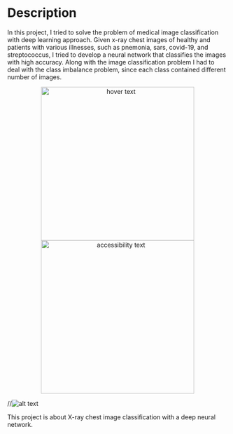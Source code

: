 # Description

In this project, I tried to solve the problem of medical image classification with deep learning approach. Given x-ray chest images of healthy and patients with various illnesses, such as pnemonia, sars, covid-19, and streptococcus, I tried to develop a neural network that classifies the images with high accuracy. Along with the image classification problem I had to deal with the class imbalance problem, since each class contained different number of images.  

<p align="center">
  <img src="https://github.com/artykov1511/X-Ray-Chest-Image-Classification/blob/main/images/new.png" width="350" title="hover text">
<img src="https://github.com/artykov1511/X-Ray-Chest-Image-Classification/blob/main/images/new.png" width="350" alt="accessibility text">  
</p>


//![alt text](https://github.com/artykov1511/X-Ray-Chest-Image-Classification/blob/main/images/new.png)

This project is about X-ray chest image classification with a deep neural network.    
